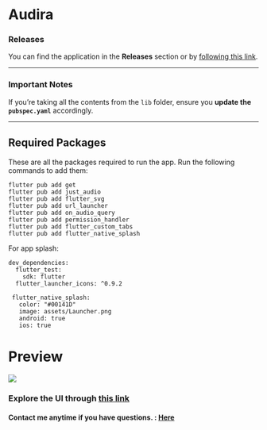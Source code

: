 # Audira

### Releases
You can find the application in the **Releases** section or by [following this link](https://github.com/ahvvad/Audira/releases).

---

###  Important Notes
If you’re taking all the contents from the `lib` folder, ensure you **update the `pubspec.yaml`** accordingly.

---

## Required Packages
These are all the packages required to run the app. Run the following commands to add them:

```
flutter pub add get
flutter pub add just_audio
flutter pub add flutter_svg
flutter pub add url_launcher
flutter pub add on_audio_query
flutter pub add permission_handler
flutter pub add flutter_custom_tabs
flutter pub add flutter_native_splash
```
For app splash:
```
dev_dependencies:
  flutter_test:
    sdk: flutter
  flutter_launcher_icons: ^0.9.2

 flutter_native_splash:
   color: "#00141D"
   image: assets/Launcher.png 
   android: true
   ios: true
```

# Preview

<img src="assets/preview/preview.png" />

###

### Explore the UI through [this link](assets/preview)

#### **Contact me anytime if you have questions.** : [Here](https://linktr.ee/userahmed)
